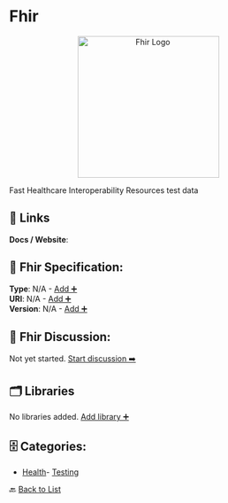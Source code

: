 # Fhir
<p align="center">
    <img width="256" src="https://raw.githubusercontent.com/apis-list/apis-list/main/apis/fhir/logo_256x256.png" alt="Fhir Logo"/>
</p>
Fast Healthcare Interoperability Resources test data

##  🔗 Links
**Docs / Website**: 

## 🧬 Fhir Specification:
**Type**: N/A - [Add ➕](https://github.com/apis-list/apis-list/edit/main/apis.yaml#L6349)  
**URI**: N/A - [Add ➕](https://github.com/apis-list/apis-list/edit/main/apis.yaml#L6349)  
**Version**: N/A - [Add ➕](https://github.com/apis-list/apis-list/edit/main/apis.yaml#L6349)

## 💬 Fhir Discussion:
Not yet started. [Start discussion ➡️](https://github.com/apis-list/apis-list/discussions/new)

## 🗂️ Libraries

No libraries added. [Add library ➕](https://github.com/apis-list/apis-list/edit/main/apis.yaml#L6349)    


## 🗄️ Categories:
- [Health](https://github.com/apis-list/apis-list#health-)- [Testing](https://github.com/apis-list/apis-list#testing-)

🔙  [Back to List](https://github.com/apis-list/apis-list)
